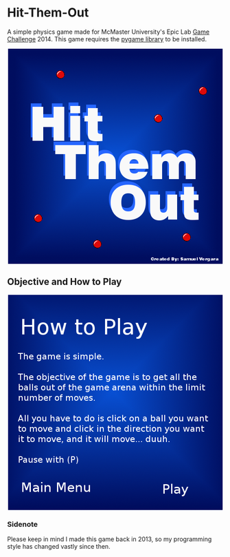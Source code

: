 # Hit-Them-Out
A simple physics game made for McMaster University's Epic Lab <a href="http://epiclab.mcmaster.ca/?page_id=6952#">Game Challenge</a> 2014. 
This game requires the <a href="www.pygame.org/">pygame library</a> to be installed.

<p align="center">
  <img align="center" src="/Images/Hit_Them_Out.png">
</p>

## Objective and How to Play
<p align="center">
  <img align="center" src="/Images/HowToPlay.png">
</p>

### Sidenote
Please keep in mind I made this game back in 2013, so my programming style has changed vastly since then.
